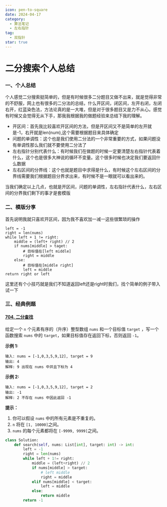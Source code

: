 ```yaml
---
icon: pen-to-square
date: 2024-04-17
category:
  - 算法笔记
  - 左右指针
tag:
  - 双指针
star: true
---
```


# 二分搜索个人总结



### 一、个人总结

个人感觉二分搜索挺简单的，但是有时候很多二分题目又做不出来，就是觉得非常的不舒服，网上也有很多的二分法的总结，什么开区间，闭区间，左开右闭，左闭右开，红蓝染色法，方法论真的是一大堆，但是对于很多题目又是力不从心。感觉有时候又会觉得无从下手，那我我根据我的做题经验来总结下我的理解。

- 开区间：首先我比较喜欢开区间的方法，但是开区间又不是简单的左开就是-1，右开就是len(num),这个需要根据题目来具体确定
- 问题的单调性：这个也是我们使用二分法的一个非常重要的方式，如果问题没有单调性那么我们就不要使用二分法了
- 左右指针分别代表什么：有时候我们在做题的时候一定要清楚左右指针代表着什么，这个也是很多大神说的循环不变量。这个很多时候也决定我们要返回什么数据
- 左右区间的分界线：这个也就是题目中求得是什么，有时候这个左右区间的分界线需要我们根据题目分界求出来，有时候不是一眼就可以看出来的。



当我们确定以上几点，也就是开区间，问题的单调性，左右指针代表什么，左右区间的分界我们剩下的事才是套模版



### 二、模版分享

首先说明我就只喜欢开区间，因为我不喜欢加一减一这些很繁琐的操作

```
left = -1
right = len(nums)
while left + 1 != right:
	middle = (left+ right) // 2
	if nums[middle] > taget:
		# 目标值在[left middle]
		right = middle
	else:
		# 目标值在[middle right]
		left = middle
return right or left
```



这里还有个小技巧就是我们不知道返回left还是right时我们，找个简单的例子带入试一下



### 三、经典例题

#### [704. 二分查找](https://leetcode.cn/problems/binary-search/)



给定一个 `n` 个元素有序的（升序）整型数组 `nums` 和一个目标值 `target` ，写一个函数搜索 `nums` 中的 `target`，如果目标值存在返回下标，否则返回 `-1`。


**示例 1:**

```
输入: nums = [-1,0,3,5,9,12], target = 9
输出: 4
解释: 9 出现在 nums 中并且下标为 4
```

**示例 2:**

```
输入: nums = [-1,0,3,5,9,12], target = 2
输出: -1
解释: 2 不存在 nums 中因此返回 -1
```

 

**提示：**

1. 你可以假设 `nums` 中的所有元素是不重复的。
2. `n` 将在 `[1, 10000]`之间。
3. `nums` 的每个元素都将在 `[-9999, 9999]`之间。



```python
class Solution:
    def search(self, nums: List[int], target: int) -> int:
        left = -1
        right = len(nums)
        while left + 1!= right:
            middle = (left+right) // 2
            if nums[middle] > target:
                # left middle
                right = middle
            elif nums[middle] < target:
                left = middle
            else:
                return middle
        return -1
```

